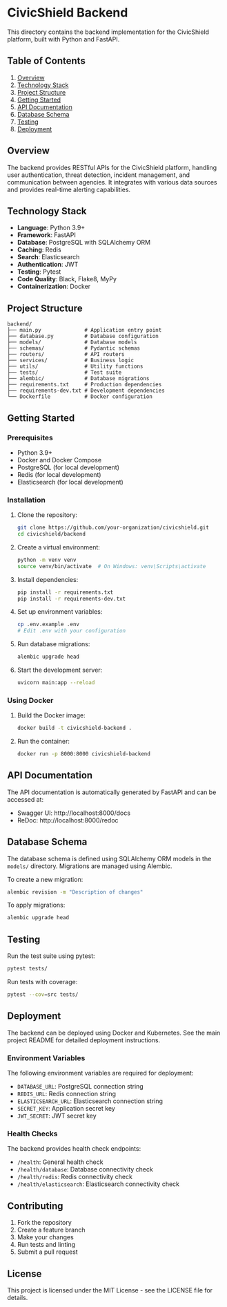 # CivicShield Backend

This directory contains the backend implementation for the CivicShield platform, built with Python and FastAPI.

## Table of Contents

1. [Overview](#overview)
2. [Technology Stack](#technology-stack)
3. [Project Structure](#project-structure)
4. [Getting Started](#getting-started)
5. [API Documentation](#api-documentation)
6. [Database Schema](#database-schema)
7. [Testing](#testing)
8. [Deployment](#deployment)

## Overview

The backend provides RESTful APIs for the CivicShield platform, handling user authentication, threat detection, incident management, and communication between agencies. It integrates with various data sources and provides real-time alerting capabilities.

## Technology Stack

- **Language**: Python 3.9+
- **Framework**: FastAPI
- **Database**: PostgreSQL with SQLAlchemy ORM
- **Caching**: Redis
- **Search**: Elasticsearch
- **Authentication**: JWT
- **Testing**: Pytest
- **Code Quality**: Black, Flake8, MyPy
- **Containerization**: Docker

## Project Structure

```
backend/
├── main.py              # Application entry point
├── database.py          # Database configuration
├── models/              # Database models
├── schemas/             # Pydantic schemas
├── routers/             # API routers
├── services/            # Business logic
├── utils/               # Utility functions
├── tests/               # Test suite
├── alembic/             # Database migrations
├── requirements.txt     # Production dependencies
├── requirements-dev.txt # Development dependencies
└── Dockerfile           # Docker configuration
```

## Getting Started

### Prerequisites

- Python 3.9+
- Docker and Docker Compose
- PostgreSQL (for local development)
- Redis (for local development)
- Elasticsearch (for local development)

### Installation

1. Clone the repository:
   ```bash
   git clone https://github.com/your-organization/civicshield.git
   cd civicshield/backend
   ```

2. Create a virtual environment:
   ```bash
   python -m venv venv
   source venv/bin/activate  # On Windows: venv\Scripts\activate
   ```

3. Install dependencies:
   ```bash
   pip install -r requirements.txt
   pip install -r requirements-dev.txt
   ```

4. Set up environment variables:
   ```bash
   cp .env.example .env
   # Edit .env with your configuration
   ```

5. Run database migrations:
   ```bash
   alembic upgrade head
   ```

6. Start the development server:
   ```bash
   uvicorn main:app --reload
   ```

### Using Docker

1. Build the Docker image:
   ```bash
   docker build -t civicshield-backend .
   ```

2. Run the container:
   ```bash
   docker run -p 8000:8000 civicshield-backend
   ```

## API Documentation

The API documentation is automatically generated by FastAPI and can be accessed at:
- Swagger UI: http://localhost:8000/docs
- ReDoc: http://localhost:8000/redoc

## Database Schema

The database schema is defined using SQLAlchemy ORM models in the `models/` directory. Migrations are managed using Alembic.

To create a new migration:
```bash
alembic revision -m "Description of changes"
```

To apply migrations:
```bash
alembic upgrade head
```

## Testing

Run the test suite using pytest:
```bash
pytest tests/
```

Run tests with coverage:
```bash
pytest --cov=src tests/
```

## Deployment

The backend can be deployed using Docker and Kubernetes. See the main project README for detailed deployment instructions.

### Environment Variables

The following environment variables are required for deployment:

- `DATABASE_URL`: PostgreSQL connection string
- `REDIS_URL`: Redis connection string
- `ELASTICSEARCH_URL`: Elasticsearch connection string
- `SECRET_KEY`: Application secret key
- `JWT_SECRET`: JWT secret key

### Health Checks

The backend provides health check endpoints:
- `/health`: General health check
- `/health/database`: Database connectivity check
- `/health/redis`: Redis connectivity check
- `/health/elasticsearch`: Elasticsearch connectivity check

## Contributing

1. Fork the repository
2. Create a feature branch
3. Make your changes
4. Run tests and linting
5. Submit a pull request

## License

This project is licensed under the MIT License - see the LICENSE file for details.